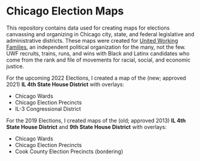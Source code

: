 # Chicago Election Maps

This repository contains data used for creating maps for elections canvassing and organizing in Chicago city, state, and federal legislative and administrative districts. These maps were created for [United Working Families](https://www.unitedworkingfamilies.org/), an independent political organization for the many, not the few. UWF recruits, trains, runs, and wins with Black and Latinx candidates who come from the rank and file of movements for racial, social, and economic justice. 

For the upcoming 2022 Elections, I created a map of the (new; approved 2021) **IL 4th State House District** with overlays:
* Chicago Wards
* Chicago Election Precincts 
* IL-3 Congressional District

For the 2019 Elections, I created maps of the (old; approved 2013) **IL 4th State House District** and **9th State House District** with overlays: 
* Chicago Wards
* Chicago Election Precincts
* Cook County Election Precincts (bordering)
